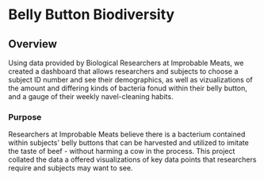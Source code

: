 # Belly Button Biodiversity

## Overview

Using data provided by Biological Researchers at Improbable Meats, we created a dashboard that allows researchers and subjects to choose a subject ID number and see their demographics, as well as vizualizations of the amount and differing kinds of bacteria fonud within their belly button, and a gauge of their weekly navel-cleaning habits. 

### Purpose

Researchers at Improbable Meats believe there is a bacterium contained within subjects' belly buttons that can be harvested and utilized to imitate the taste of beef - without harming a cow in the process. This project collated the data a offered visualizations of key data points that researchers require and subjects may want to see.
